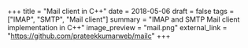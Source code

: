 +++
title = "Mail client in C++"
date = 2018-05-06
draft = false
tags = ["IMAP", "SMTP", "Mail client"]
summary = "IMAP and SMTP Mail client implementation in C++"
image_preview = "mail.png"
external_link = "https://github.com/prateekkumarweb/mailc"
+++
